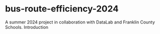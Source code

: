 # bus-route-efficiency-2024
A summer 2024 project in collaboration with DataLab and Franklin County Schools.
Introduction

